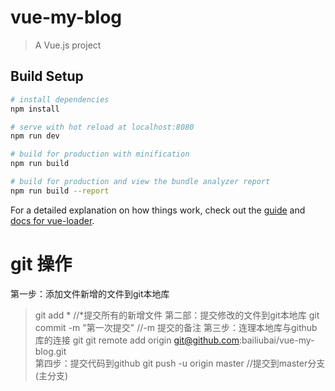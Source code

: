 # vue-my-blog

> A Vue.js project

## Build Setup

``` bash
# install dependencies
npm install

# serve with hot reload at localhost:8080
npm run dev

# build for production with minification
npm run build

# build for production and view the bundle analyzer report
npm run build --report
```

For a detailed explanation on how things work, check out the [guide](http://vuejs-templates.github.io/webpack/) and [docs for vue-loader](http://vuejs.github.io/vue-loader).

# git  操作
第一步：添加文件新增的文件到git本地库
> git add *   //*提交所有的新增文件
第二部：提交修改的文件到git本地库
> git commit -m "第一次提交" //-m 提交的备注
第三步：连理本地库与github库的连接
> git git remote add origin git@github.com:bailiubai/vue-my-blog.git    
第四步：提交代码到github
> git push -u origin master  //提交到master分支(主分支)